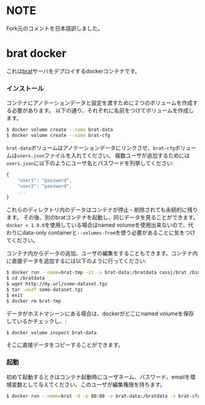 # NOTE

Fork元のコメントを日本語訳しました。

# brat docker

これは[brat](http://brat.nlplab.org/)サーバをデプロイするdockerコンテナです。


### インストール

コンテナにアノテーションデータと設定を渡すために２つのボリュームを作成する必要があります。
以下の通り、それぞれに名前をつけてボリュームを作成します。

```bash
$ docker volume create --name brat-data
$ docker volume create --name brat-cfg
```

`brat-data`ボリュームはアノテーションデータにリンクさせ、`brat-cfg`ボリュームは`users.json`ファイルを入れてください。
複数ユーザが追加するためには`users.json`に以下のようにユーザ名とパスワードを列挙してください:

```javascript
{
    "user1": "password",
    "user2": "password",
    ...
}
```

これらのディレクトリ内のデータはコンテナが停止・削除されても永続的に残ります。
その後、別のbratコンテナを起動し、同じデータを見ることができます。
`docker < 1.9.0`を使用している場合はnamed volumeを使用出来ないので、代わりにdata-only containerと`--volumes-from`を使う必要があることに気をつけてください。

コンテナ内からデータの追加、ユーザの編集をすることもできます。コンテナ内に直接データを追加するには以下のように行ってください:
``` bash
$ docker run --name=brat-tmp -it -v brat-data:/bratdata cassj/brat /bin/bash
$ cd /bratdata
$ wget http://my.url/some-dataset.tgz
$ tar -xvzf some-dataset.tgz
$ exit  
$ docker rm brat-tmp
```

データがホストマシーンにある場合は、dockerがどこにnamed volumeを保存しているかチェックし、: 

```bash
$ docker volume inspect brat-data 
```
そこに直接データをコピーすることができます。


### 起動

初めて起動するときはコンテナ起動時にユーザネーム、パスワード、emailを環境変数として与えてください。このユーザが編集権限を持ちます。
```bash
$ docker run --name=brat -d -p 80:80 -v brat-data:/bratdata -v brat-cfg:/bratcfg -e BRAT_USERNAME=brat -e BRAT_PASSWORD=brat -e BRAT_EMAIL=brat@example.com cassj/brat
```

